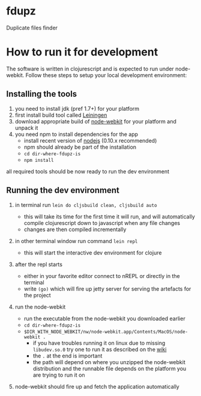 fdupz
=====

Duplicate files finder


How to run it for development
=====

The software is written in clojurescript and is expected to run under node-webkit. Follow these steps to setup your local development environment:

Installing the tools
---

1. you need to install jdk (pref 1.7+) for your platform
2. first install build tool called [Leiningen](https://github.com/technomancy/leiningen)
3. download appropriate build of [node-webkit](https://github.com/rogerwang/node-webkit) for your platform and unpack it 
4. you need npm to install dependencies for the app
   + install recent version of [nodejs](http://nodejs.org) (0.10.x recommended)
   + npm should already be part of the installation
   + `cd dir-where-fdupz-is`
   + `npm install`
   
all required tools should be now ready to run the dev environment

Running the dev environment
---

1. in terminal run `lein do cljsbuild clean, cljsbuild auto`
   + this will take its time for the first time it will run, and will automatically compile clojurescript down to javascript when any file changes
   + changes are then compiled incrementally
2. in other terminal window run command `lein repl`
   + this will start the interactive dev environment for clojure
3. after the repl starts
   + either in your favorite editor connect to nREPL or directly in the terminal
   + write `(go)` which will fire up jetty server for serving the artefacts for the project
4. run the node-webkit
   + run the executable from the node-webkit you downloaded earlier
   + `cd dir-where-fdupz-is`
   + `$DIR_WITH_NODE_WEBKIT/nw/node-webkit.app/Contents/MacOS/node-webkit .`
       + if you have troubles running it on linux due to missing `libudev.so.0` try one to run it as described on the [wiki](https://github.com/rogerwang/node-webkit/wiki/The-solution-of-lacking-libudev.so.0)
       + the `.` at the end is important
       + the path will depend on where you unzipped the node-webkit distribution and the runnable file depends on the platform you are trying to run it on
       
5. node-webkit should fire up and fetch the application automatically
   
